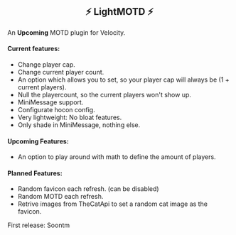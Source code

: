 <div>
<center>
<h2> ⚡️ LightMOTD ⚡️</h2>
</center>
</div>

An **Upcoming** MOTD plugin for Velocity.

#### Current features:

- Change player cap.
- Change current player count.
- An option which allows you to set, so your player cap will always be (1 + current players).
- Null the playercount, so the current players won't show up.
- MiniMessage support.
- Configurate hocon config.  
- Very lightweight: No bloat features.
- Only shade in MiniMessage, nothing else.

#### Upcoming Features:

- An option to play around with math to define the amount of players.
  
#### Planned Features:

- Random favicon each refresh. (can be  disabled)
- Random MOTD each refresh.  
- Retrive images from TheCatApi to set a random cat image as the favicon.

First release: Soontm
  
